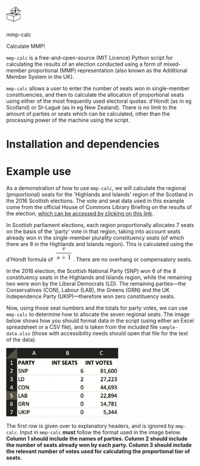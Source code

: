 # <img src="https://github.com/ezgranet/mmp-calc/blob/master/ballot-logo.png" alt="image of  ballot box" width="40">
  mmp-calc
  
  
Calculate MMP! 


`mmp-calc` is a free-and-open-source (MIT Licence) Python script for calculating the results of an election conducted using a form of mixed-member proportional (MMP) representation (also known as the Additional Member System in the UK).  

`mmp-calc` allows a user to enter the number of seats won in single-member constituencies, and then to calculate the allocation of proportional seats using either of the most frequently used electoral quotas: d'Hondt (as in eg Scotland) or St-Laguë (as in eg New Zealand).  There is no limit to the amount of parties or seats which can be calculated, other than the processing power of the machine using the script.  

# Installation and dependencies



# Example use

As a demonstration of how to use `mmp-calc`, we will calculate the regional (proportional) seats for the 'Highlands and Islands' region of the Scotland in the 2016 Scottish elections.  The vote and seat data used in this example come from the official House of Commons Library Briefing on the results of the election, [which can be accessed by clicking on this link](https://commonslibrary.parliament.uk/research-briefings/cbp-7599/?doing_wp_cron=1593138584.9657280445098876953125).   

In Scottish parliament elections, each region proportionally allocates 7 seats on the basis of the 'party' vote in that region, taking into account seats already won in the single-member plurality constituency seats (of which there are 8 in the Highlands and Islands region).   This is calculated using the d'Hondt formula of <img src="https://github.com/ezgranet/mmp-calc/blob/master/dhondt.png" alt="v/(2s+1)" width="50">.  There are no overhang or compensatory seats.

In the 2016 election, the Scottish National Party (SNP) won 6 of the 8 constituency seats in the Highlands and Islands region, while the remaining two were won by the Liberal Democrats (LD).  The remaining parties—the Conservatives (CON), Labour (LAB), the Greens (GRN) and the UK Independence Party (UKIP)—therefore won zero constituency seats.  


Now, using those seat numbers and the totals for party votes, we can use `mmp-calc` to determine how to allocate the seven regional seats.  The image below shows how you should format data in the script (using either an Excel spreadsheet or a CSV file), and is taken from the included file `sample-data.xlsx` (those with accessibility needs should open that file for the text of the data).  

<img src="https://github.com/ezgranet/mmp-calc/blob/master/input.png" alt="please see sample-data.xlsx for the text of this table" width="300">


The first row is given over to explanatory headers, and is ignored by `mmp-calc`.  Input in `mmp-calc` **must** follow the format used in the image below.  **Column 1 should include the names of parties.  Column 2 should include the number of seats already won by each party.  Column 3 should include the relevant number of votes used for calculating the proportional tier of seats.** 



